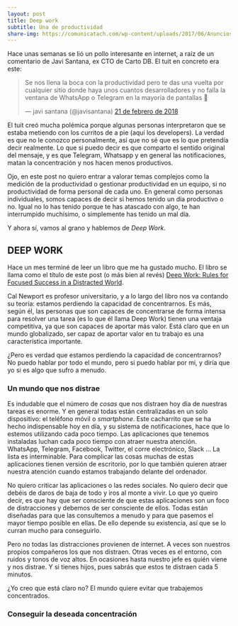 ```yaml
---
layout: post
title: Deep work
subtitle: Una de productividad
share-img: https://comunicatach.com/wp-content/uploads/2017/06/Anuncios-de-texto-expandido-en-Google-Adwords-2-300x273.png
---
```



Hace unas semanas se lió un pollo interesante en internet, a raíz de un comentario de Javi Santana, ex CTO de Carto DB. El tuit en concreto era este:

<blockquote class="twitter-tweet" data-lang="es"><p lang="es" dir="ltr">Se nos llena la boca con la productividad pero te das una vuelta por cualquier sitio donde haya unos cuantos desarrolladores y no falla la ventana de WhatsApp o Telegram en la mayoría de pantallas 🤔</p>&mdash; javi santana (@javisantana) <a href="https://twitter.com/javisantana/status/966365104248848384?ref_src=twsrc%5Etfw">21 de febrero de 2018</a></blockquote>
<script async src="https://platform.twitter.com/widgets.js" charset="utf-8"></script>


El tuit creó mucha polémica porque algunas personas interpretaron que se estaba metiendo con los curritos de a pie (aquí los developers). La verdad es que no le conozco personalmente, así que no sé que es lo que pretendía decir realmente. Lo que si puedo decir es que comparto el sentido original del mensaje, y es que Telegram, Whatsapp y en general las notificaciones, matan la concentración y nos hacen menos productivos. 

Ojo, en este post no quiero entrar a valorar temas complejos como la medición de la productividad o gestionar productividad en un equipo, si no productividad de forma personal de cada uno. En general como personas individuales, somos capaces de decir si hemos tenido un día productivo o no. Igual no lo has tenido porque te has atascado con algo, te han interrumpido muchísimo, o simplemente has tenido un mal día.

Y ahora sí, vamos al grano y hablemos de *Deep Work*.


## DEEP WORK

Hace un mes terminé de leer un libro que me ha gustado mucho. El libro se llama como el título de este post (o más bien al revés) [Deep Work: Rules for Focused Success in a Distracted World](https://www.amazon.es/gp/product/0349411905/ref=as_li_tl?ie=UTF8&camp=3638&creative=24630&creativeASIN=0349411905&linkCode=as2&tag=cylon-21&linkId=5dc1eaf4418a2b15ab85d9caea6cc155).

Cal Newport es profesor universitario, y a lo largo del libro nos va contando su teoría: estamos perdiendo la capacidad de concentrarnos. Es más, según él, las personas que son capaces de concentrarse de forma intensa para resolver una tarea (es lo que él llama Deep Work) tienen una ventaja competitiva, ya que son capaces de aportar más valor. Está claro que en un mundo globalizado, ser capaz de aportar valor en tu trabajo es una característica importante. 

¿Pero es verdad que estamos perdiendo la capacidad de concentrarnos? No puedo hablar por todo el mundo, pero si puedo hablar por mi, y diría que yo si es algo que sufro a menudo.



### Un mundo que nos distrae

Es indudable que el número de *cosas* que nos distraen hoy día de nuestras tareas es enorme. Y en general todas están centralizadas en un solo dispositivo: el teléfono móvil o *smartphone*. Este cacharrito que se ha hecho indispensable hoy en día, y su sistema de notificaciones, hace que lo estemos utilizando cada poco tiempo. Las aplicaciones que tenemos instaladas luchan cada poco tiempo con atraer nuestra atención. WhatsApp, Telegram, Facebook, Twitter, el corre electrónico, Slack ... La lista es interminable. Para complicar las cosas muchas de estas aplicaciones tienen versión de escritorio, por lo que también quieren atraer nuestra atención cuando estamos trabajando delante del ordenador.

No quiero criticar las aplicaciones o las redes sociales. No quiero decir que debéis de daros de baja de todo y iros al monte a vivir. Lo que yo queiro decir, es que hay que ser consciente de que estas aplicaciones son un foco de distracciones y debemos de ser consciente de ellos. Todas están diseñadas para que las consultemos a menudo y para que pasemos el mayor tiempo posible en ellas. De ello depende su existencia, así que se lo curran mucho para conseguirlo. 

Pero no todas las distracciones provienen de internet. A veces son nuestros propios compañeros los que nos distraen. Otras veces es el entorno, con ruidos y tonos de voz altos. En ocasiones hasta nuestro jefe es quién viene y nos distrae. Y si tienes hijos, pues sabrás que estos te distraen cada 5 minutos.

¿Yo creo que está claro no? El mundo quiere evitar que trabajemos concentrados. 


### Conseguir la deseada concentración

